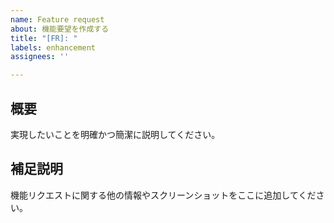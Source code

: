 ```yaml
---
name: Feature request
about: 機能要望を作成する
title: "[FR]: "
labels: enhancement
assignees: ''

---
```


## 概要
実現したいことを明確かつ簡潔に説明してください。

## 補足説明
機能リクエストに関する他の情報やスクリーンショットをここに追加してください。
